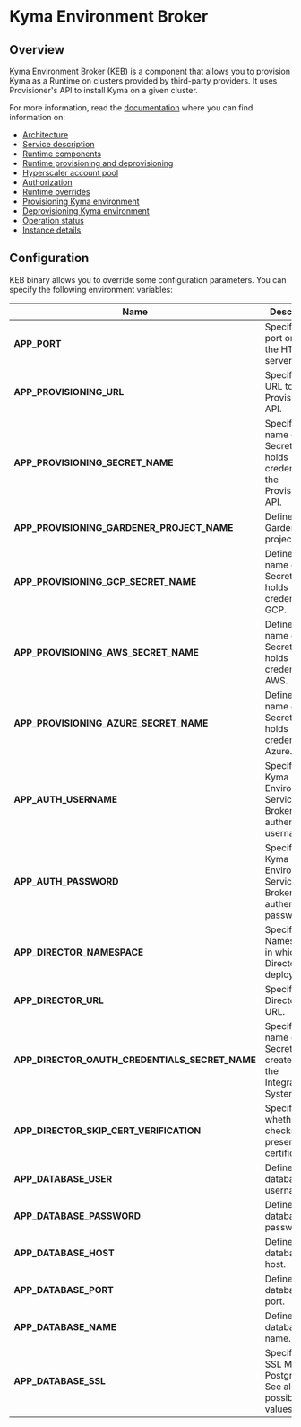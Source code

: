 # Kyma Environment Broker

## Overview

Kyma Environment Broker (KEB) is a component that allows you to provision Kyma as a Runtime on clusters provided by third-party providers. It uses Provisioner's API to install Kyma on a given cluster.

For more information, read the [documentation](../../docs/kyma-environment-broker) where you can find information on:

- [Architecture](https://github.com/kyma-incubator/compass/blob/master/docs/kyma-environment-broker/02-01-architecture.md)
- [Service description](https://github.com/kyma-incubator/compass/blob/master/docs/kyma-environment-broker/03-01-service-description.md)
- [Runtime components](https://github.com/kyma-incubator/compass/blob/master/docs/kyma-environment-broker/03-02-runtime-components.md)
- [Runtime provisioning and deprovisioning](https://github.com/kyma-incubator/compass/blob/master/docs/kyma-environment-broker/03-03-runtime-provisioning-and-deprovisioning.md)
- [Hyperscaler account pool](https://github.com/kyma-incubator/compass/blob/master/docs/kyma-environment-broker/03-04-hyperscaler-account-pool.md)
- [Authorization](https://github.com/kyma-incubator/compass/blob/master/docs/kyma-environment-broker/03-05-authorization.md)
- [Runtime overrides](https://github.com/kyma-incubator/compass/blob/master/docs/kyma-environment-broker/03-06-runtime-overrides.md)
- [Provisioning Kyma environment](https://github.com/kyma-incubator/compass/blob/master/docs/kyma-environment-broker/08-01-provisioning-kyma-environment.md)
- [Deprovisioning Kyma environment](https://github.com/kyma-incubator/compass/blob/master/docs/kyma-environment-broker/08-02-deprovisioning-kyma-environment.md)
- [Operation status](https://github.com/kyma-incubator/compass/blob/master/docs/kyma-environment-broker/08-03-operation-status.md)
- [Instance details](https://github.com/kyma-incubator/compass/blob/master/docs/kyma-environment-broker/08-04-instance-details.md)

## Configuration

KEB binary allows you to override some configuration parameters. You can specify the following environment variables:

| Name | Description | Default value |
|-----|---------|:--------:|
| **APP_PORT** | Specifies the port on which the HTTP server listens. | `8080` |
| **APP_PROVISIONING_URL** | Specifies a URL to the Provisioner's API. | None |
| **APP_PROVISIONING_SECRET_NAME** | Specifies the name of the Secret which holds credentials to the Provisioner's API. | None |
| **APP_PROVISIONING_GARDENER_PROJECT_NAME** | Defines the Gardener project name. | `true` |
| **APP_PROVISIONING_GCP_SECRET_NAME** | Defines the name of the Secret which holds credentials to GCP. | None |
| **APP_PROVISIONING_AWS_SECRET_NAME** | Defines the name of the Secret which holds credentials to AWS. | None |
| **APP_PROVISIONING_AZURE_SECRET_NAME** | Defines the name of the Secret which holds credentials to Azure. | None |
| **APP_AUTH_USERNAME** | Specifies the Kyma Environment Service Broker authentication username. | None |
| **APP_AUTH_PASSWORD** | Specifies the Kyma Environment Service Broker authentication password. | None |
| **APP_DIRECTOR_NAMESPACE** | Specifies the Namespace in which Director is deployed. | `compass-system` |
| **APP_DIRECTOR_URL** | Specifies the Director's URL. | `http://compass-director.compass-system.svc.cluster.local:3000/graphql` |
| **APP_DIRECTOR_OAUTH_CREDENTIALS_SECRET_NAME** | Specifies the name of the Secret created by the Integration System. | `compass-kyma-environment-broker-credentials` |
| **APP_DIRECTOR_SKIP_CERT_VERIFICATION** | Specifies whether TLS checks the presented certificates. | `false` |
| **APP_DATABASE_USER** | Defines the database username. | `postgres` |
| **APP_DATABASE_PASSWORD** | Defines the database user password. | `password` |
| **APP_DATABASE_HOST** | Defines the database host. | `localhost` |
| **APP_DATABASE_PORT** | Defines the database port. | `5432` |
| **APP_DATABASE_NAME** | Defines the database name. | `broker` |
| **APP_DATABASE_SSL** | Specifies the SSL Mode for PostgrSQL. See all the possible values [here](https://www.postgresql.org/docs/9.1/libpq-ssl.html).  | `disable`|
